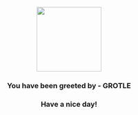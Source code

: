 <p align="center">
            <img src="https://raw.githubusercontent.com/PokeAPI/sprites/master/sprites/pokemon/388.png" width="150" height="150">
          </p>
          <h3 align="center">You have been greeted by - <b>GROTLE</b></h3>
          <h3 align="center">Have a nice day!</h3>

